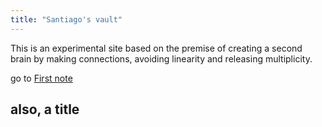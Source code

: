 ```yaml
---
title: "Santiago's vault"
---
```

This is an experimental site based on the premise of creating a second brain by making connections, avoiding linearity and releasing multiplicity. 

 go to [First note](notes/First%20note.md)

## also, a title ##
